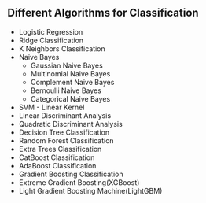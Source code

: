 ## Different Algorithms for Classification

- Logistic Regression
- Ridge Classification
- K Neighbors Classification
- Naive Bayes
  - Gaussian Naive Bayes
  - Multinomial Naive Bayes
  - Complement Naive Bayes
  - Bernoulli Naive Bayes
  - Categorical Naive Bayes
- SVM - Linear Kernel
- Linear Discriminant Analysis
- Quadratic Discriminant Analysis
- Decision Tree Classification
- Random Forest Classification
- Extra Trees Classification
- CatBoost Classification
- AdaBoost Classification
- Gradient Boosting Classification
- Extreme Gradient Boosting(XGBoost)
- Light Gradient Boosting Machine(LightGBM)
